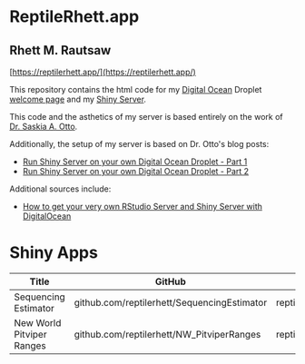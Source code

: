 # ReptileRhett.app

## Rhett M. Rautsaw

[https://reptilerhett.app/](https://reptilerhett.app/)

This repository contains the html code for my [Digital Ocean](https://www.digitalocean.com/) Droplet [welcome page](https://reptilerhett.app/) and my [Shiny Server](https://reptilerhett.app/shiny).

This code and the asthetics of my server is based entirely on the work of [Dr. Saskia A. Otto](https://saskiaotto.de/). 

Additionally, the setup of my server is based on Dr. Otto's blog posts:

- [Run Shiny Server on your own Digital Ocean Droplet - Part 1](https://www.marinedatascience.co/blog/2019/04/28/run-shiny-server-on-your-own-digitalocean-droplet-part-1/)
- [Run Shiny Server on your own Digital Ocean Droplet - Part 2](https://www.marinedatascience.co/blog/2019/04/28/run-shiny-server-on-your-own-digitalocean-droplet-part-2/index.html)

Additional sources include:

- [How to get your very own RStudio Server and Shiny Server with DigitalOcean](https://deanattali.com/2015/05/09/setup-rstudio-shiny-server-digital-ocean)

# Shiny Apps

| Title                     | GitHub | Shiny |
|---------------------------|--------|-------|
| Sequencing Estimator      | github.com/reptilerhett/SequencingEstimator | reptilerhett.app/shiny/SequencingEstimator |
| New World Pitviper Ranges | github.com/reptilerhett/NW_PitviperRanges | reptilerhett.app/shiny/NW_PitviperRanges |